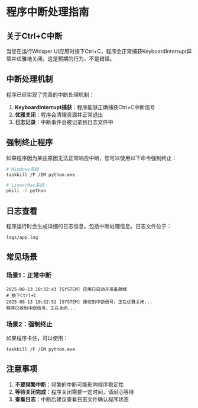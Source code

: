 # 程序中断处理指南

## 关于Ctrl+C中断

当您在运行Whisper UI应用时按下Ctrl+C，程序会正常捕获KeyboardInterrupt异常并优雅地关闭。这是预期的行为，不是错误。

## 中断处理机制

程序已经实现了完善的中断处理机制：

1. **KeyboardInterrupt捕获**：程序能够正确捕获Ctrl+C中断信号
2. **优雅关闭**：程序会清理资源并正常退出
3. **日志记录**：中断事件会被记录到日志文件中

## 强制终止程序

如果程序因为某些原因无法正常响应中断，您可以使用以下命令强制终止：

```bash
# Windows系统
taskkill /F /IM python.exe

# Linux/Mac系统
pkill -f python
```

## 日志查看

程序运行时会生成详细的日志信息，包括中断处理信息。日志文件位于：

```
logs/app.log
```

## 常见场景

### 场景1：正常中断
```
2025-08-13 10:32:43 [SYSTEM] 应用已启动并准备就绪
# 按下Ctrl+C
2025-08-13 10:32:52 [SYSTEM] 接收到中断信号，正在优雅关闭...
程序已收到中断信号，正在关闭...
```

### 场景2：强制终止
如果程序卡住，可以使用：
```
taskkill /F /IM python.exe
```

## 注意事项

1. **不要频繁中断**：频繁的中断可能影响程序稳定性
2. **等待关闭完成**：程序关闭需要一定时间，请耐心等待
3. **查看日志**：中断后建议查看日志文件确认程序状态
